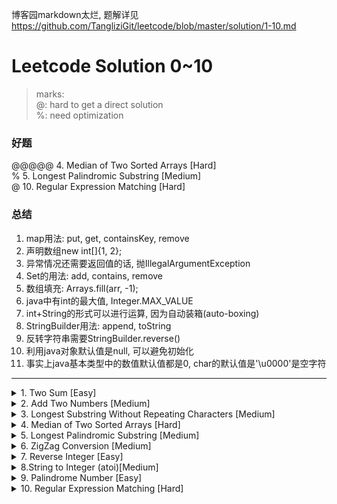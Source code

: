 博客园markdown太烂, 题解详见<https://github.com/TangliziGit/leetcode/blob/master/solution/1-10.md>
# Leetcode Solution 0~10

> marks:  
> @: hard to get a direct solution  
> %: need optimization  

### 好题
@@@@@ 4. Median of Two Sorted Arrays [Hard]  
% 5. Longest Palindromic Substring [Medium]  
@ 10. Regular Expression Matching [Hard]  

### 总结
1. map用法: put, get, containsKey, remove
2. 声明数组new int[]{1, 2};
3. 异常情况还需要返回值的话, 抛IllegalArgumentException
1. Set的用法: add, contains, remove
2. 数组填充: Arrays.fill(arr, -1);
1. java中有int的最大值, Integer.MAX_VALUE
2. int+String的形式可以进行运算, 因为自动装箱(auto-boxing)
1. StringBuilder用法: append, toString
1. 反转字符串需要StringBuilder.reverse()
1. 利用java对象默认值是null, 可以避免初始化
2. 事实上java基本类型中的数值默认值都是0, char的默认值是'\u0000'是空字符


<hr>
<details>
<summary>1. Two Sum [Easy]</summary>

## 1. Two Sum [Easy] 

###  思路
水题

### 要点
1. map用法: put, get, containsKey, remove
2. 声明数组new int[]{1, 2};
3. 异常情况还需要返回值的话, 抛IllegalArgumentException

### 代码

```java
class Solution {
    public int[] twoSum(int[] nums, int target) {
        Map<Integer, Integer> map=new HashMap();
        
        for (int i=0; i<nums.length; i++){
            int tmp=target-nums[i];
            if (map.containsKey(tmp)){
                int idx=map.get(tmp);
                if (i!=idx) return new int[]{idx, i};
            }map.put(nums[i], i);
        }
        throw new IllegalArgumentException();
    }
}
```  


</details>




<details>
<summary>2. Add Two Numbers [Medium]  </summary>

## 2. Add Two Numbers [Medium]

###  思路
水题

### 要点
无

### 代码

```java
class Solution {
    public ListNode addTwoNumbers(ListNode l1, ListNode l2) {
        ListNode head=null, tail=null, prev=null;
        int tmp=0;
        while (l1!=null || l2!=null || tmp!=0){
            int val=(tmp+ 
                 ((l1!=null)?l1.val:0) + 
                 ((l2!=null)?l2.val:0)
            );
            tail=new ListNode(val%10);
            tmp=val/10;
            
            if (prev==null) head=tail;
            if (prev!=null) prev.next=tail;
            prev=tail;
            if (l1!=null) l1=l1.next;
            if (l2!=null) l2=l2.next;
        }
        
        return head;
    }
    
}
```
</details>




<details>
<summary>3. Longest Substring Without Repeating Characters [Medium]</summary>

##  3. Longest Substring Without Repeating Characters [Medium]
###  思路
双指针

### 要点
1. Set的用法: add, contains, remove
2. 数组填充: Arrays.fill(arr, -1);

### 代码

```java
class Solution {
    public int lengthOfLongestSubstring(String s) {
        int[] map=new int[128];
        int pre=0, pos=0, maxlen=0, len=s.length();
        
        Arrays.fill(map, -1);
        for (int i=0; i<len; i++){
            char ch=s.charAt(i);
            if (map[ch]>=pos) pos=map[ch]+1;
            map[ch]=i;
            
            pre++;
            maxlen=Math.max(maxlen, pre-pos);
        }return maxlen;
    }
}

```
</details>




<details>
<summary>4. Median of Two Sorted Arrays [Hard] </summary>

## @@@@@ 4. Median of Two Sorted Arrays [Hard] 
###  思路
非常好的一道题

1. 第一个思路是二分中位数, 同时树状数组查小于此数的数字个数, 当等于(n+m)/2时就是中位数, 这样O(log^2(n+m))
但想到没有给数据范围, 于是树状数组不太好直接存数, 得离散化然后存, 不然数组可能开不下

2. 第二个思路是二分中位数, 同时二分两个数组查小于此数的数字个数, 当等于(n+m)/2时就是中位数, 这样O(log(n+m)(log(n)+log(m)))
优点是不用离散化, 但同时复杂度更差了

3. **题解思路**:
  - 首先考虑寻找第k个数的算法, 那么中位数就是他俩除二
  - 其次考虑每次寻找各序列中aMid=a[i+k/2-1]这个数
    若aMid<bMid, 说明a中[0, aMid]和[bMid, m-1]之间是没有第k值的
    显然可以分治

### 要点
1. java中有int的最大值, Integer.MAX_VALUE
2. int+String的形式可以进行运算, 因为自动装箱(auto-boxing)

### 代码

```java
class Solution {
    private int[] a, b;
    
    public double findMedianSortedArrays(int[] nums1, int[] nums2) {
        this.a=nums1; this.b=nums2;
        int n=nums1.length, m=nums2.length;
        
        if (n==0 && m==0) return 0;
        int left=findKth(0, 0, (n+m-1)/2+1), right=findKth(0, 0, (n+m)/2+1);
        return (left+right)/(double)2;
    }
    
    public int findKth(int ai, int bi, int k){
        if (bi>=b.length) return a[ai+k-1];
        if (ai>=a.length) return b[bi+k-1];
        if (k==1) return Math.min(a[ai], b[bi]);
        
        int aMid=Integer.MAX_VALUE, bMid=Integer.MAX_VALUE;
        if (ai+k/2-1<a.length) aMid=a[ai+k/2-1];
        if (bi+k/2-1<b.length) bMid=b[bi+k/2-1];
        
        if (aMid<bMid)
            return findKth(ai+k/2, bi, k-k/2);
        else return findKth(ai, bi+k/2, k-k/2);
    }
}
```


</details>




<details>
<summary> 5. Longest Palindromic Substring [Medium] </summary>

##  % 5. Longest Palindromic Substring [Medium]
###  思路
manacher模板

### 要点
1. 注意 s==null || s.length()==0
2. manacher O(n)

### 代码

O(n^2) version
```java
class Solution {
    public String longestPalindrome(String s) {
        if (s==null || s.length()==0) return "";
        int start=0, end=0;
        for (int i=0; i<s.length(); i++){
            int len=Math.max(
                check(i, i, s),
                check(i, i+1, s)
            );
            
            if (end-start<len){
                start=i-(len-1)/2;
                end=i+len/2;
            }
        }
        
        return s.substring(start, end+1);
    }
    
    private int check(int i, int j, String s){
        while (i>=0 && j<s.length() && s.charAt(i)==s.charAt(j)){
            i--; j++;
        }return j-i-1;
    }
}
```

O(n) version
```java
class Solution {
    private char[] str;
    public String longestPalindrome(String s) {
        if (s==null || s.length()==0) return "";
        return manacher(s);
    }
    
    public String manacher(String s){
        str=new char[2*s.length()+5];
        str[0]='#';
        for (int i=0; i<s.length(); i++){
            str[(i<<1)+1]=s.charAt(i);
            str[(i<<1)+2]='#';
        }
        
        int n=2*s.length()+1;
        int mr=-1, mid=-1, maxRad=0, maxRadIdx=0;
        int[] rad=new int[str.length];
        for (int i=0; i<str.length; i++){
            if (mr>i) rad[i]=Math.min(rad[2*mid-i], mr-i);
            else rad[i]=1;
            
            while (i-rad[i]>=0 && i+rad[i]<n && str[i+rad[i]]==str[i-rad[i]]) rad[i]++;
            if (rad[i]+i>mr){
                mr=rad[i]+i; mid=i;
            }
            if (maxRad<rad[i]){
                maxRad=rad[i]; maxRadIdx=i;
            }
        }
        
        if (maxRadIdx%2==1)
            return s.substring(maxRadIdx/2-(maxRad/2-1), maxRadIdx/2+(maxRad/2-1)+1);
        else return s.substring((maxRadIdx/2-1)-(maxRad/2-1), maxRadIdx/2+(maxRad/2-1)+1);
    }
}
```

</details>




<details>
<summary>6. ZigZag Conversion [Medium] </summary>

##  6. ZigZag Conversion [Medium]
###  思路
找规律模拟即可

### 要点
1. StringBuilder用法: append, toString

### 代码

```java
class Solution {
    public String convert(String s, int numRows) {
        StringBuilder ans=new StringBuilder("");
        int len=s.length();
        if (numRows==1) return s;
        
        for (int x=0; x<len; x+=2*numRows-2)
            ans.append(s.charAt(x));
        for (int y=1; y<numRows-1; y++)
            for (int x=0; x+y<len; x+=2*numRows-2){
                ans.append(s.charAt(x+y));
                if (x+y +2*numRows-2-2*y<len)
                    ans.append(s.charAt(x+y +2*numRows-2-2*y));
            }
        for (int x=numRows-1; x<len; x+=2*numRows-2)
            ans.append(s.charAt(x));
        
        return ans.toString();
    }
}
```

</details>




<details>
<summary>7. Reverse Integer [Easy] </summary>

##  7. Reverse Integer [Easy]
###  思路
水题

### 要点

### 代码

```java
class Solution {
    public int reverse(int x) {
        if (x<0) return -1*solve(-1*x);
        return solve(x);
    }
    
    private int solve(int x){
        long res=0;
        while (x!=0){
            res=res*10+x%10;
            x/=10;
        }
        if (res<-(long)1<<31 || res>=(long)1<<31) return 0;
        return (int)res;
    }
}

```


</details>




<details>
<summary> 8.String to Integer (atoi)[Medium]</summary>

##   % 8.String to Integer (atoi)[Medium]
###  思路
垃圾模拟题

### 要点
考虑正则匹配

### 代码

```java
class Solution {
    public int myAtoi(String str) {
        int sign=1, i=0, ans=0;
        str = str.trim();
        if (str.isEmpty()) return 0;
        else if (str.charAt(i)=='+') i++;
        else if (str.charAt(i)=='-') {i++; sign=-1;}

        while (i<str.length() && Character.isDigit(str.charAt(i))) {
            int ch=str.charAt(i)-'0';
            if (ans>(Integer.MAX_VALUE-ch)/10)
                return sign>0?Integer.MAX_VALUE:Integer.MIN_VALUE;
            ans=ans*10+ch;
            i++;
        }
        return sign*ans;
    }
}
```

</details>




<details>
<summary> 9. Palindrome Number [Easy]</summary>

##  9. Palindrome Number [Easy]
###  思路
水题

### 要点
1. 反转字符串需要StringBuilder.reverse()

### 代码

```java
class Solution {
    public boolean isPalindrome(int x) {
        StringBuilder ori=new StringBuilder(String.valueOf(x));
        ori.reverse();
        return ori.toString().equals(String.valueOf(x));
    }
}
```

</details>




<details>
<summary>10. Regular Expression Matching [Hard]</summary>

## @ 10. Regular Expression Matching [Hard]
###  思路
有点类似正则匹配的图, 画一个类似nfa一样的自动机可以发现是个dp, 模板串的状态用j表示, 那么待匹配串状态用i

### 要点
1. 利用java对象默认值是null, 可以避免初始化
2. 事实上java基本类型中的数值默认值都是0, char的默认值是'\u0000'是空字符

### 代码

```java
class Solution {
    enum Result{
        TRUE, FALSE
    }
    
    private Result[][] res;
    private String s, p;
    public boolean isMatch(String s, String p) {
        this.s=s; this.p=p;
        res=new Result[s.length()+1][p.length()+1];
        
        return dp(0, 0);
    }
    
    private boolean dp(int i, int j){
        if (j==p.length()) return i==s.length();
        if (res[i][j]!=null) return res[i][j]==Result.TRUE;
        
        boolean match=(
            i<s.length() &&
            (s.charAt(i)==p.charAt(j) || p.charAt(j)=='.')
        ), tmp;
        if (p.length()>j+1 && p.charAt(j+1)=='*')
            tmp=(dp(i, j+2) || (match && dp(i+1, j)));
        else
            tmp=(match && dp(i+1, j+1));
        
        res[i][j]=tmp?Result.TRUE:Result.FALSE;
        return tmp;
    }
}
```

</details>